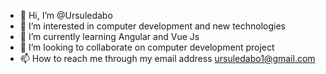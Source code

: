 - 👋 Hi, I’m @Ursuledabo
- 👀 I’m interested in computer development and new technologies
- 🌱 I’m currently learning Angular and Vue Js
- 💞️ I’m looking to collaborate on computer development project
- 📫 How to reach me through my email address ursuledabo1@gmail.com

<!---
Ursuledabo/Ursuledabo is a ✨ special ✨ repository because its `README.md` (this file) appears on your GitHub profile.
You can click the Preview link to take a look at your changes.
--->
